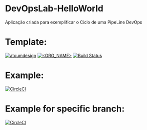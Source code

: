 # DevOpsLab-HelloWorld
Aplicação criada para exemplificar o Ciclo de uma PipeLine DevOps


# Template:
[![atoumdesign](https://circleci.com/gh/atoumdesign/DevOpsLab-HelloWorld.svg?style=svg)](<LINK>)
[![<ORG_NAME>](https://circleci.com/gh/atoumdesign/DevOpsLab-HelloWorld/tree/circleci-project-setup.svg?style=svg)](<LINK>)
[![Build Status](https://travis-ci.org/atoumdesign/simple-unittest.svg?branch=master)](https://travis-ci.org/atoumdesign/simple-unittest)

# Example:
[![CircleCI](https://circleci.com/gh/circleci/circleci-docs.svg?style=svg)](https://circleci.com/gh/circleci/circleci-docs)

# Example for specific branch:
[![CircleCI](https://circleci.com/gh/circleci/circleci-docs/tree/teesloane-patch-5.svg?style=svg)](https://circleci.com/gh/circleci/circleci-docs/tree/teesloane-patch-5)
